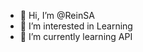 - 👋 Hi, I’m @ReinSA
- 👀 I’m interested in Learning
- 🌱 I’m currently learning API



<!---
ReinSA/ReinSA is a ✨ special ✨ repository because its `README.md` (this file) appears on your GitHub profile.
You can click the Preview link to take a look at your changes.
--->
